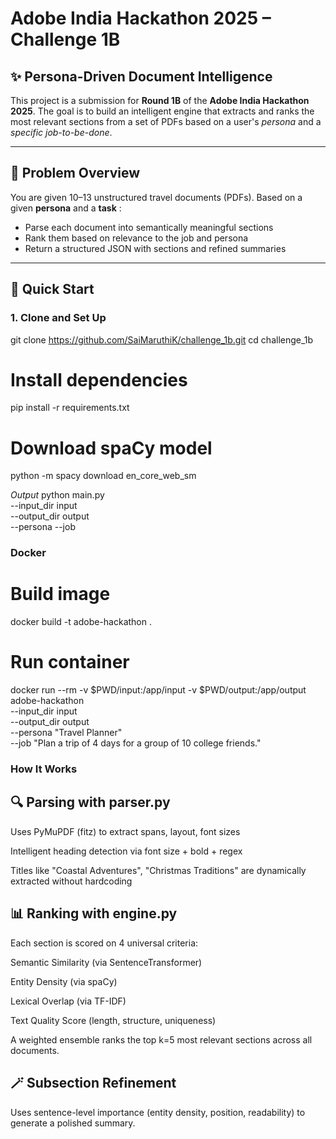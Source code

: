 # Adobe India Hackathon 2025 – Challenge 1B  
## ✨ Persona-Driven Document Intelligence

This project is a submission for **Round 1B** of the **Adobe India Hackathon 2025**. The goal is to build an intelligent engine that extracts and ranks the most relevant sections from a set of PDFs based on a user's *persona* and a *specific job-to-be-done*.

---

## 🧠 Problem Overview

You are given 10–13 unstructured travel documents (PDFs). Based on a given **persona** and a **task** :

- Parse each document into semantically meaningful sections
- Rank them based on relevance to the job and persona
- Return a structured JSON with sections and refined summaries


---

## 🚀 Quick Start

### 1. Clone and Set Up


git clone https://github.com/SaiMaruthiK/challenge_1b.git
cd challenge_1b

# Install dependencies
pip install -r requirements.txt

# Download spaCy model
python -m spacy download en_core_web_sm

*Output*
python main.py \
  --input_dir input \
  --output_dir output \
  --persona 
  --job


### Docker
# Build image
docker build -t adobe-hackathon .

# Run container
docker run --rm -v $PWD/input:/app/input -v $PWD/output:/app/output adobe-hackathon \
  --input_dir input \
  --output_dir output \
  --persona "Travel Planner" \
  --job "Plan a trip of 4 days for a group of 10 college friends."


### How It Works
## 🔍 Parsing with parser.py
Uses PyMuPDF (fitz) to extract spans, layout, font sizes

Intelligent heading detection via font size + bold + regex

Titles like "Coastal Adventures", "Christmas Traditions" are dynamically extracted without hardcoding

## 📊 Ranking with engine.py
Each section is scored on 4 universal criteria:

Semantic Similarity (via SentenceTransformer)

Entity Density (via spaCy)

Lexical Overlap (via TF-IDF)

Text Quality Score (length, structure, uniqueness)

A weighted ensemble ranks the top k=5 most relevant sections across all documents.

## 🪄 Subsection Refinement
Uses sentence-level importance (entity density, position, readability) to generate a polished summary.

